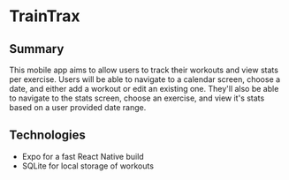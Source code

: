 # TrainTrax

## Summary
This mobile app aims to allow users to track their workouts and view stats per exercise. Users will be able to navigate to a calendar screen, choose a date, and either add a workout or edit an existing one. They'll also be able to navigate to the stats screen, choose an exercise, and view it's stats based on a user provided date range.

## Technologies
- Expo for a fast React Native build
- SQLite for local storage of workouts
